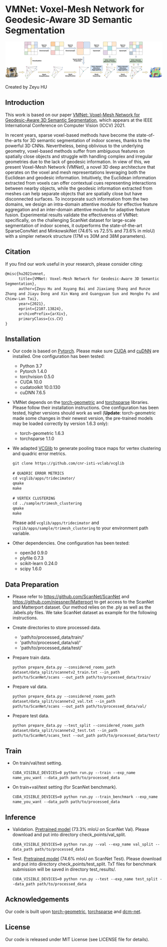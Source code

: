 # VMNet: Voxel-Mesh Network for Geodesic-Aware 3D Semantic Segmentation

![Framework Fig](docs/network_detailed.jpg)

Created by Zeyu HU

## Introduction
This work is based on our paper 
[VMNet: Voxel-Mesh Network for Geodesic-Aware 3D Semantic Segmentation](https://arxiv.org/abs/2107.13824),
which appears at the IEEE International Conference on Computer Vision (ICCV) 2021. 

In recent years, sparse voxel-based methods have become the state-of-the-arts for 3D semantic segmentation of indoor scenes, thanks to the powerful 3D CNNs. Nevertheless, being oblivious to the underlying geometry, voxel-based methods suffer from ambiguous features on spatially close objects and struggle with handling complex and irregular geometries due to the lack of geodesic information. In view of this, we present Voxel-Mesh Network (VMNet), a novel 3D deep architecture that operates on the voxel and mesh representations leveraging both the Euclidean and geodesic information. Intuitively, the Euclidean information extracted from voxels can offer contextual cues representing interactions between nearby objects, while the geodesic information extracted from meshes can help separate objects that are spatially close but have disconnected surfaces. To incorporate such information from the two domains, we design an intra-domain attentive module for effective feature aggregation and an inter-domain attentive module for adaptive feature fusion. Experimental results validate the effectiveness of VMNet: specifically, on the challenging ScanNet dataset for large-scale segmentation of indoor scenes, it outperforms the state-of-the-art SparseConvNet and MinkowskiNet (74.6% vs 72.5% and 73.6% in mIoU) with a simpler network structure (17M vs 30M and 38M parameters).

## Citation
If you find our work useful in your research, please consider citing:

    @misc{hu2021vmnet,
          title={VMNet: Voxel-Mesh Network for Geodesic-Aware 3D Semantic Segmentation}, 
          author={Zeyu Hu and Xuyang Bai and Jiaxiang Shang and Runze Zhang and Jiayu Dong and Xin Wang and Guangyuan Sun and Hongbo Fu and Chiew-Lan Tai},
          year={2021},
          eprint={2107.13824},
          archivePrefix={arXiv},
          primaryClass={cs.CV}
    }

## Installation
* Our code is based on <a href="https://pytorch.org/">Pytorch</a>. Please make sure <a href="https://docs.nvidia.com/cuda/cuda-installation-guide-linux/index.html">CUDA</a>  and <a href="https://docs.nvidia.com/deeplearning/sdk/cudnn-install/index.html">cuDNN</a> are installed. One configuration has been tested: 
     - Python 3.7
     - Pytorch 1.4.0
     - torchvision 0.5.0
     - CUDA 10.0
     - cudatoolkit 10.0.130
     - cuDNN 7.6.5

* VMNet depends on the <a href="https://github.com/rusty1s/pytorch_geometric">torch-geometric</a> and <a href="https://github.com/mit-han-lab/torchsparse">torchsparse</a> libraries. Please follow their installation instructions. One configuration has been tested, higher versions should work as well (**Update**: torch-geometric made some changes in their newest version, the pre-trained models may be loaded correctly by version 1.6.3 only):
     - torch-geometric 1.6.3
     - torchsparse 1.1.0

* We adapted <a href="https://github.com/cnr-isti-vclab/vcglib">VCGlib</a> to generate pooling trace maps for vertex clustering and quadric error metrics.

      git clone https://github.com/cnr-isti-vclab/vcglib

      # QUADRIC ERROR METRICS
      cd vcglib/apps/tridecimator/
      qmake
      make

      # VERTEX CLUSTERING
      cd ../sample/trimesh_clustering
      qmake
      make

  Please add `vcglib/apps/tridecimator` and `vcglib/apps/sample/trimesh_clustering` to your environment path variable.

* Other dependencies. One configuration has been tested:
     - open3d 0.9.0
     - plyfile 0.7.3
     - scikit-learn 0.24.0
     - scipy 1.6.0
 
## Data Preparation
* Please refer to https://github.com/ScanNet/ScanNet and https://github.com/niessner/Matterport to get access to the ScanNet and Matterport dataset. Our method relies on the .ply as well as the .labels.ply files. We take ScanNet dataset as example for the following instructions.

* Create directories to store processed data.
     - 'path/to/processed_data/train/'
     - 'path/to/processed_data/val/'
     - 'path/to/processed_data/test/'

* Prepare train data.
      
      python prepare_data.py --considered_rooms_path dataset/data_split/scannetv2_train.txt --in_path path/to/ScanNet/scans --out_path path/to/processed_data/train/

* Prepare val data.
      
      python prepare_data.py --considered_rooms_path dataset/data_split/scannetv2_val.txt --in_path path/to/ScanNet/scans --out_path path/to/processed_data/val/

* Prepare test data.
      
      python prepare_data.py --test_split --considered_rooms_path dataset/data_split/scannetv2_test.txt --in_path path/to/ScanNet/scans_test --out_path path/to/processed_data/test/

## Train
* On train/val/test setting.
    
      CUDA_VISIBLE_DEVICES=0 python run.py --train --exp_name name_you_want --data_path path/to/processed_data
      
* On train+val/test setting (for ScanNet benchmark).

      CUDA_VISIBLE_DEVICES=0 python run.py --train_benchmark --exp_name name_you_want --data_path path/to/processed_data

## Inference
* Validation. <a href="https://drive.google.com/drive/folders/1G8ug8C7DCrHPeZ_91hM7TSVCTgbNajN0?usp=sharing">Pretrained model</a> (73.3% mIoU on ScanNet Val). Please download and put into directory check_points/val_split.

      CUDA_VISIBLE_DEVICES=0 python run.py --val --exp_name val_split --data_path path/to/processed_data

* Test. <a href="https://drive.google.com/drive/folders/1j5_uTL4xrsVZ5svPOp3LENcgvsJehDbx?usp=sharing">Pretrained model</a> (74.6% mIoU on ScanNet Test). Please download and put into directory check_points/test_split. TxT files for benchmark submission will be saved in directory test_results/.

      CUDA_VISIBLE_DEVICES=0 python run.py --test --exp_name test_split --data_path path/to/processed_data
      
## Acknowledgements
Our code is built upon <a href="https://github.com/rusty1s/pytorch_geometric">torch-geometric</a>, <a href="https://github.com/mit-han-lab/torchsparse">torchsparse</a> and <a href="https://github.com/VisualComputingInstitute/dcm-net">dcm-net</a>.

## License
Our code is released under MIT License (see LICENSE file for details).

